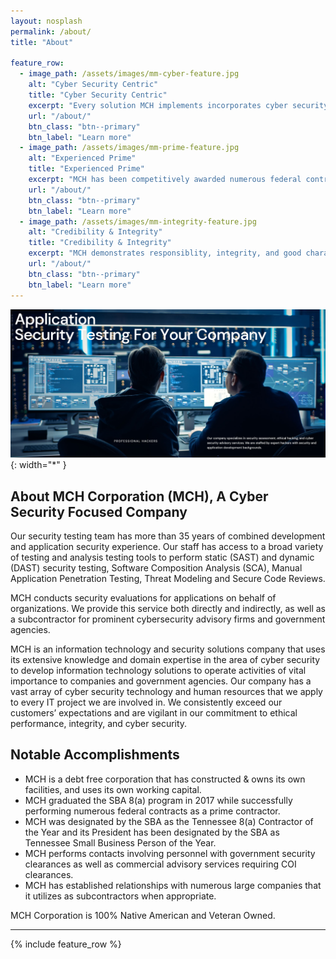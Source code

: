 ```yaml
---
layout: nosplash
permalink: /about/
title: "About"

feature_row:
  - image_path: /assets/images/mm-cyber-feature.jpg
    alt: "Cyber Security Centric"
    title: "Cyber Security Centric"
    excerpt: "Every solution MCH implements incorporates cyber security safeguards, protections, and best practices."
    url: "/about/"
    btn_class: "btn--primary"
    btn_label: "Learn more"
  - image_path: /assets/images/mm-prime-feature.jpg
    alt: "Experienced Prime"
    title: "Experienced Prime"
    excerpt: "MCH has been competitively awarded numerous federal contracts it performed with exceptional results & CPARS."
    url: "/about/"
    btn_class: "btn--primary"
    btn_label: "Learn more"
  - image_path: /assets/images/mm-integrity-feature.jpg
    alt: "Credibility & Integrity"
    title: "Credibility & Integrity"
    excerpt: "MCH demonstrates responsiblity, integrity, and good character in its contract management activities."
    url: "/about/"
    btn_class: "btn--primary"
    btn_label: "Learn more"      
---
```


![US Small Business Week Award Winner](/assets/images/main4.png){: width="*" }

## About MCH Corporation (MCH), A Cyber Security Focused Company

Our security testing team has more than 35 years of combined development and application security experience.  Our staff has access to a broad variety of testing and analysis testing tools to perform static (SAST) and dynamic (DAST) security testing, Software Composition Analysis (SCA), Manual Application Penetration Testing, Threat Modeling and Secure Code Reviews.

MCH conducts security evaluations for applications on behalf of organizations. We provide this service both directly and indirectly, as well as a subcontractor for prominent cybersecurity advisory firms and government agencies.

MCH is an information technology and security solutions company that uses its extensive knowledge and domain expertise in the area of cyber security to develop information technology solutions to operate activities of vital importance to companies and government agencies. Our company has a vast array of cyber security technology and human resources that we apply to every IT project we are involved in.  We consistently exceed our customers’ expectations and are vigilant in our commitment to ethical performance, integrity, and cyber security.

## Notable Accomplishments

- MCH is a debt free corporation that has constructed & owns its own facilities, and uses its own working capital.
- MCH graduated the SBA 8(a) program in 2017 while successfully performing numerous federal contracts as a prime contractor.
- MCH was designated by the SBA as the Tennessee 8(a) Contractor of the Year and its President has been designated by the SBA as Tennessee Small Business Person of the Year.
- MCH performs contacts involving personnel with government security clearances as well as commercial advisory services requiring COI clearances.
- MCH has established relationships with numerous large companies that it utilizes as subcontractors when appropriate.

MCH Corporation is 100% Native American and Veteran Owned.

---
{% include feature_row %}


